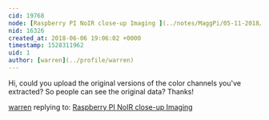 ```yaml
---
cid: 19768
node: [Raspberry PI NoIR close-up Imaging ](../notes/MaggPi/05-11-2018/raspberry-pi-noir-close-up-imaging)
nid: 16326
created_at: 2018-06-06 19:06:02 +0000
timestamp: 1528311962
uid: 1
author: [warren](../profile/warren)
---
```


Hi, could you upload the original versions of the color channels you've extracted? So people can see the original data? Thanks!

[warren](../profile/warren) replying to: [Raspberry PI NoIR close-up Imaging ](../notes/MaggPi/05-11-2018/raspberry-pi-noir-close-up-imaging)

